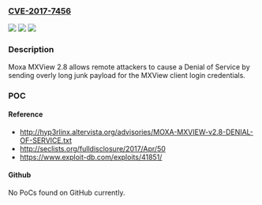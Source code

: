 ### [CVE-2017-7456](https://cve.mitre.org/cgi-bin/cvename.cgi?name=CVE-2017-7456)
![](https://img.shields.io/static/v1?label=Product&message=n%2Fa&color=blue)
![](https://img.shields.io/static/v1?label=Version&message=n%2Fa&color=blue)
![](https://img.shields.io/static/v1?label=Vulnerability&message=n%2Fa&color=brighgreen)

### Description

Moxa MXView 2.8 allows remote attackers to cause a Denial of Service by sending overly long junk payload for the MXView client login credentials.

### POC

#### Reference
- http://hyp3rlinx.altervista.org/advisories/MOXA-MXVIEW-v2.8-DENIAL-OF-SERVICE.txt
- http://seclists.org/fulldisclosure/2017/Apr/50
- https://www.exploit-db.com/exploits/41851/

#### Github
No PoCs found on GitHub currently.

